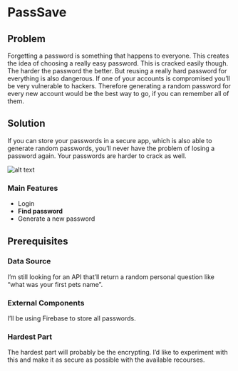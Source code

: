 # PassSave
## Problem
Forgetting a password is something that happens to everyone. This creates the idea of choosing a really easy password. This is cracked easily though. The harder the password the better. But reusing a really hard password for everything is also dangerous. If one of your accounts is compromised you’ll be very vulnerable to hackers. Therefore generating a random password for every new account would be the best way to go, if you can remember all of them. 
## Solution
If you can store your passwords in a secure app, which is also able to generate random passwords, you’ll never have the problem of losing a password again. Your passwords are harder to crack as well.

![alt text](https://github.com/JaccovanWijk/PassSave/blob/master/PassSaveInfo/screens-proposal-app.png)

### Main Features
* Login
* **Find password**
* Generate a new password

## Prerequisites
### Data Source
I’m still looking for an API that’ll return a random personal question like “what was your first pets name”.
### External Components
I’ll be using Firebase to store all passwords.
### Hardest Part
The hardest part will probably be the encrypting. I’d like to experiment with this and make it as secure as possible with the available recourses.
